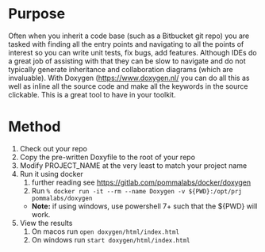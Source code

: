 # Purpose
Often when you inherit a code base (such as a Bitbucket git repo) you are tasked with finding all the entry points and navigating to all the points of interest so you can write unit tests, fix bugs, add features. Although IDEs do a great job of assisting with that they can be slow to navigate and do not typically generate inheritance and collaboration diagrams (which are invaluable). With Doxygen (https://www.doxygen.nl/   you can do all this as well as inline all the source code and make all the keywords in the source clickable. This is a great tool to have in your toolkit.

# Method
1. Check out your repo
2. Copy the pre-written Doxyfile to the root of your repo
3. Modify PROJECT_NAME at the very least to match your project name
4. Run it using docker 
    1. further reading see https://gitlab.com/pommalabs/docker/doxygen
    2. Run `% docker run -it --rm --name Doxygen -v ${PWD}:/opt/prj pommalabs/doxygen`
    * __Note:__ if using windows, use powershell 7+ such that the ${PWD} will work.
5. View the results
    1. On macos run `open doxygen/html/index.html`
    2. On windows run `start doxygen/html/index.html`